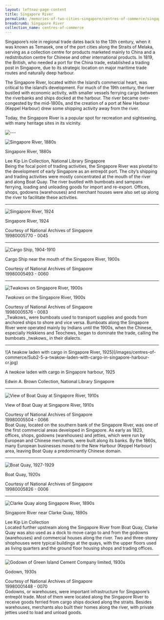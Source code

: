 ```yaml
---
layout: leftnav-page-content
title: Singapore River
permalink: /memories-of-two-cities-singapore/centres-of-commerce/singapore-river/
breadcrumb: Singapore River
collection_name: centres-of-commerce
---
```

Singapore’s role in regional trade dates back to the 13th century, when it was known as Temasek, one of the port cities along the Straits of Melaka, serving as a collection centre for products marketed mainly to China and a redistribution centre for Chinese and other international products. In 1819, the British, who needed a port for the China trade, established a trading post in Singapore, due to its strategic location on major maritime trade routes and naturally deep harbour.

The Singapore River, located within the Island’s commercial heart, was critical to the island’s development. For much of the 19th century, the river bustled with economic activity, with smaller vessels ferrying cargo between the riverbanks and ships docked at the harbour. The river became over-congested by the mid-1800s, and the creation of a port at New Harbour (Keppel Harbour) drew some shipping activity away from the river.

Today, the Singapore River is a popular spot for recreation and sightseeing, with many heritage sites in its vicinity.
<p></p>

![---](/images/partition.jpg)

![Singapore River, 1880s](/images/centres-of-commerce/Sub2-1-singapore-river.jpg)
<div class="custom-caption">
<div><p>Singapore River, 1880s</p></div>
<div>Lee Kip Lin Collection, National Library Singapore</div>
</div>
Being the focal point of trading activities, the Singapore River was pivotal to the development of early Singapore as an entrepôt port. The city’s shipping and trading activities were mostly concentrated at the mouth of the river and along Boat Quay. The river bustled with bumboats and sampans ferrying, loading and unloading goods for import and re-export. Offices, shops, godowns (warehouses) and
merchant houses were also set up along the river to facilitate these activities.
<p></p>
<p></p>
<hr>

![Singapore River, 1924](/images/centres-of-commerce/Sub2-2-singapore-river-cr.jpg)
<div class="custom-caption">
<div><p>Singapore River, 1924</p></div>
<div>Courtesy of National Archives of Singapore</div>
<div>19980005770 - 0045</div>
</div>
<p></p>
<p></p>
<hr>

![Cargo Ship, 1904-1910](/images/centres-of-commerce/Sub2-3-cargo-ship-near-the-mouth-of-singapore-river.jpg)
<div class="custom-caption">
<div><p>Cargo Ship near the mouth of the Singapore River, 1900s</p></div>
<div>Courtesy of National Archives of Singapore</div>
<div>19980005493 - 0060</div>
</div>
<p></p>
<p></p>
<hr>

![Twakows on Singapore River, 1900s](/images/centres-of-commerce/Sub2-4-twakows-on-singapore-river-cr.jpg)
<div class="custom-caption">
  <div><p><i>Twakows</i> on the Singapore River, 1900s</p></div>
<div>Courtesy of National Archives of Singapore</div>
<div>19980005576 - 0083</div>
</div>
_Twakows_ were bumboats used to transport supplies and goods from anchored ships to shore and vice versa. Bumboats along the Singapore River were operated mainly by Indians until the 1900s, when the Chinese, especially Hokkiens and Teochews, began to dominate the trade, calling the bumboats _twakows_ in their dialects.
<p></p>
<p></p>
<hr>

<p class="portrait-resize" markdown="1">
![A twakow laden with cargo in Singapore River, 1925](/images/centres-of-commerce/Sub2-5-a-twakow-laden-with-cargo-in-singapore-harbour-cr.jpg)
</p>
<div class="custom-caption">
<div><p>A <i>twakow</i> laden with cargo in Singapore harbour, 1925</p></div>
<div>Edwin A. Brown Collection, National Library Singapore</div>
</div>
<p></p>
<p></p>
<hr>

![View of Boat Quay at Singapore River, 1910s](/images/centres-of-commerce/Sub2-6-view-of-boat-quay-at-singapore-river-cr.jpg)
<div class="custom-caption">
<div><p>View of Boat Quay at Singapore River, 1910s</p></div>
<div>Courtesy of National Archives of Singapore</div>
<div>19980005504 - 0066</div>
</div>
Boat Quay, located on the southern bank of the Singapore River, was one of the first commercial areas developed in Singapore. As early as 1823, offices, shops, godowns (warehouses) and jetties, which were run by European and Chinese merchants, were built along its banks. By the 1860s, many European businesses moved to the New Harbour (Keppel Harbour) area, leaving Boat Quay a predominantly Chinese domain.
<p></p>
<p></p>
<hr>

![Boat Quay, 1927-1929](/images/centres-of-commerce/Sub2-7-boat-quay-cr.jpg)
<div class="custom-caption">
<div><p>Boat Quay, 1920s</p></div>
<div>Courtesy of National Archives of Singapore</div>
<div>19980005826 - 0006</div>
</div>
<p></p>
<p></p>
<hr>

![Clarke Quay along Singapore River, 1890s](/images/centres-of-commerce/Sub2-8-singapore-river-near-clarke-quay.jpg)
<div class="custom-caption">
<div><p>Singapore River near Clarke Quay, 1890s</p></div>
<div>Lee Kip Lin Collection</div>
</div>
Located further upstream along the Singapore River from Boat Quay, Clarke Quay was also used as a dock to move cargo to and from the godowns (warehouses) and commercial houses along the river. Two and three-storey shophouses were typical buildings at the quays, with the upper floors used as living quarters and the ground floor housing shops and trading offices.
<p></p>
<p></p>
<hr>

![Godown of Green Island Cement Company limited, 1930s](/images/centres-of-commerce/Sub2-9-godown-cr.jpg)
<div class="custom-caption">
<div><p>Godown, 1930s</p></div>
<div>Courtesy of National Archives of Singapore</div>
<div>19980001448 - 0070</div>
</div>
Godowns, or warehouses, were important infrastructure for Singapore’s entrepôt trade. Most of them were located along the Singapore River to receive goods ferried from cargo ships docked along the straits. Besides warehouses, merchants also built their homes along the river, with private jetties used to load and unload goods.
<p></p>
<p></p>
